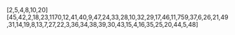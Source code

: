 [2,5,4,8,10,20]
[45,42,2,18,23,1170,12,41,40,9,47,24,33,28,10,32,29,17,46,11,759,37,6,26,21,49,31,14,19,8,13,7,27,22,3,36,34,38,39,30,43,15,4,16,35,25,20,44,5,48]